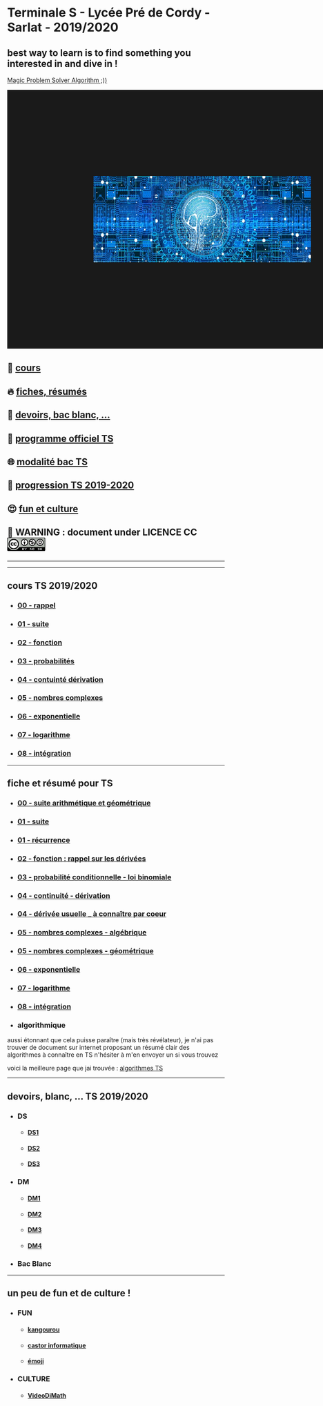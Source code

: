 # Terminale S - Lycée Pré de Cordy - Sarlat - 2019/2020

best way to learn is to find something you interested in and dive in !
-------------------------------------------------------------------------------------------------------
[Magic Problem Solver Algorithm ;))](https://proftomcrick.com/2011/04/26/feynman-problem-solving-algorithm/)

<a href="https://youtu.be/hB6bfw622fo" target="_blank"><img src="https://github.com/Math13Net/TS/blob/master/math_ts.jpg" alt="Math TS" width="600" height="200" border="200" /></a>

## 🌈 [cours](#cours)

## 🔥 [fiches, résumés](#resume)

## 🚀 [devoirs,  bac blanc, ...](#devoir)

## 👋 [programme officiel TS](https://cache.media.education.gouv.fr/file/special_8_men/98/4/mathematiques_S_195984.pdf)

## 🌐 [modalité bac TS](https://eduscol.education.fr/pid23233-cid58536/serie-s-a-partir-de-2013.html)

## 📜 [progression TS 2019-2020](https://github.com/Math13Net/TS/blob/master/Progression%20TS%202019%20-%202020.pdf)

## 😍 [fun et culture](#fun)

## 🔐 WARNING : document under LICENCE CC ![Licence CC](https://github.com/Math13Net/NSI-premiere/blob/master/licence%20CC.png)

------------------------------------------------------------------------------------------------
------------------------------------------------------------------------------------------------
## <a name="cours"></a> cours TS 2019/2020
* ### [00 - rappel](https://github.com/Math13Net/TS/blob/master/2018_TS_Cours_00.pdf)
* ### [01 - suite](https://github.com/Math13Net/TS/blob/master/2019_TS_Cours_01.pdf)
* ### [02 - fonction](https://github.com/Math13Net/TS1/blob/master/2019_TS_Cours_02.pdf)
* ### [03 - probabilités](https://github.com/Math13Net/TS1/blob/master/2019_TS_Cours_03.pdf)
* ### [04 - contuinté dérivation](https://github.com/Math13Net/TS1/blob/master/2019_TS_Cours_04.pdf)
* ### [05 - nombres complexes](https://github.com/Math13Net/TS1/blob/master/2019_TS_Cours_05.pdf)
* ### [06 - exponentielle](https://github.com/Math13Net/TS1/blob/master/2019_TS_Cours_06.pdf)
* ### [07 - logarithme](https://github.com/Math13Net/TS1/blob/master/2019_TS_Cours_07.pdf)
* ### [08 - intégration](https://github.com/Math13Net/TS1/blob/master/2019_TS_Cours_08.pdf)

---------------------------------------------------------------------------------------------------------------------------
## <a name="resume"></a> fiche et résumé pour TS
* ### [00 - suite arithmétique et géométrique](https://www.lyceedadultes.fr/sitepedagogique/documents/math/mathTermS/01_rappels_suites_algorithme/resume_suites.pdf)
* ### [01 - suite](https://www.lyceedadultes.fr/sitepedagogique/documents/math/mathTermS/02_raisonnement_recurrence_limite_suite/limites_suite_schema.pdf)
* ### [01 - récurrence](https://www.lyceedadultes.fr/sitepedagogique/documents/math/mathTermS/02_raisonnement_recurrence_limite_suite/resume_recurrence.pdf)
* ### [02 - fonction : rappel sur les dérivées](https://www.maths-france.fr/Terminale/TerminaleS/FichesCours/FormulesDerivees.pdf)
* ### [03 - probabilité conditionnelle - loi binomiale](https://www.lyceedadultes.fr/sitepedagogique/documents/math/mathTermS/10_proba_cond_loi_binomiale/Fiche_proba_conditionnelles_loi_binomiale.pdf)
* ### [04 - continuité - dérivation](https://www.lyceedadultes.fr/sitepedagogique/documents/math/mathTermS/04_continuite_derivabilite_fonction/resume_lim_cont_dev.pdf)
* ### [04 - dérivée usuelle _ à connaître par coeur](https://www.lyceedadultes.fr/sitepedagogique/documents/math/mathTermS/04_continuite_derivabilite_fonction/resume_dev_usuelles.pdf)
* ### [05 - nombres complexes - algébrique](https://www.lyceedadultes.fr/sitepedagogique/documents/math/mathTermS/09_nombres_complexes/resume_complexes_algebre.pdf)
* ### [05 - nombres complexes - géométrique](https://www.lyceedadultes.fr/sitepedagogique/documents/math/mathTermS/09_nombres_complexes/resume_complexe_geometrie.pdf)
* ### [06 - exponentielle](https://www.lyceedadultes.fr/sitepedagogique/documents/math/mathTermS/05_fonction_exponentielle/resume_exponentielle.pdf)
* ### [07 - logarithme](https://www.lyceedadultes.fr/sitepedagogique/documents/math/mathTermS/06_fonction_logarithme/resume_logarithme.pdf)
* ### [08 - intégration](https://www.lyceedadultes.fr/sitepedagogique/documents/math/mathTermS/06_fonction_logarithme/resume_logarithme.pdf)



* ### algorithmique
aussi étonnant que cela puisse paraître (mais très révélateur), je n'ai pas trouver de document sur internet
proposant un résumé clair des algorithmes à connaître en TS
n'hésiter à m'en envoyer un si vous trouvez

voici la meilleure page que jai trouvée : [algorithmes TS](https://www.lyceedadultes.fr/sitepedagogique/pages/algorithmes_ti.html)

---------------------------------------------------------------------------------------------------------------------------
## <a name="devoir"></a> devoirs, blanc, ... TS 2019/2020
* ### DS
  * #### [DS1](https://github.com/Math13Net/TS1/blob/master/2019_TS_DS_1.pdf)
  * #### [DS2](https://github.com/Math13Net/TS1/blob/master/2019_TS_DS_2.pdf)
  * #### [DS3](https://github.com/Math13Net/TS1/blob/master/2019_TS_DS_3.pdf)

* ### DM
  * #### [DM1](https://github.com/Math13Net/TS1/blob/master/2019_TS_DM_01_sujet.pdf)
  * #### [DM2](https://github.com/Math13Net/TS1/blob/master/2019_TS_DM_02.pdf)
  * #### [DM3](https://github.com/Math13Net/TS1/blob/master/2019_TS_DM_03.pdf)
  * #### [DM4](https://github.com/Math13Net/TS1/blob/master/2019_TS_DM_04.pdf)

* ### Bac Blanc


---------------------------------------------------------------------------------------------------------------------------
## <a name="fun"></a> un peu de fun et de culture !
* ### FUN
  * #### [kangourou](http://www.mathkang.org/default.html)
  * #### [castor informatique](http://castor-informatique.fr/)
  * #### [émoji](https://gist.github.com/rxaviers/7360908)
* ### CULTURE
  * #### [VideoDiMath](http://video.math.cnrs.fr/)
